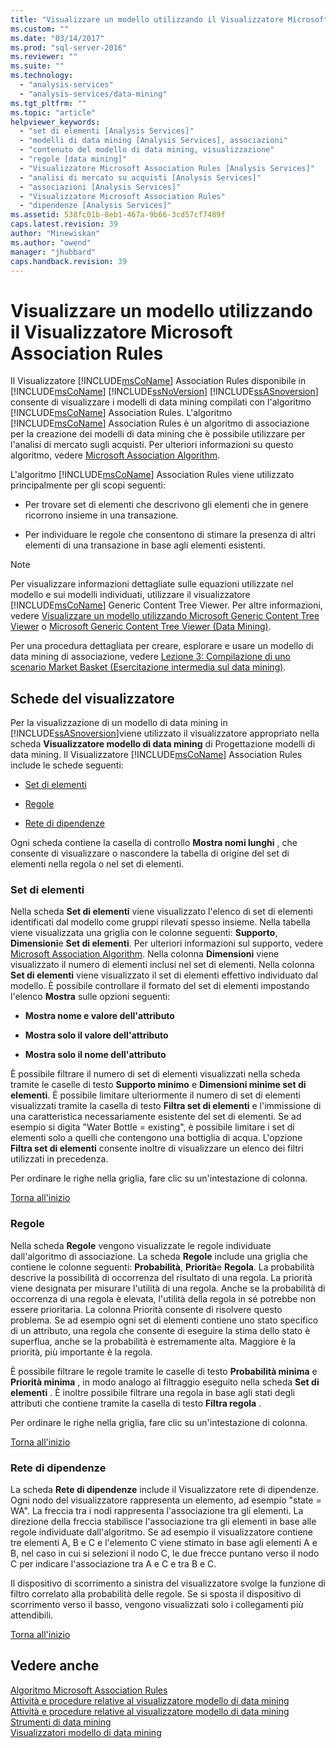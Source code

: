 ```yaml
---
title: "Visualizzare un modello utilizzando il Visualizzatore Microsoft Association Rules | Microsoft Docs"
ms.custom: ""
ms.date: "03/14/2017"
ms.prod: "sql-server-2016"
ms.reviewer: ""
ms.suite: ""
ms.technology: 
  - "analysis-services"
  - "analysis-services/data-mining"
ms.tgt_pltfrm: ""
ms.topic: "article"
helpviewer_keywords: 
  - "set di elementi [Analysis Services]"
  - "modelli di data mining [Analysis Services], associazioni"
  - "contenuto del modello di data mining, visualizzazione"
  - "regole [data mining]"
  - "Visualizzatore Microsoft Association Rules [Analysis Services]"
  - "analisi di mercato su acquisti [Analysis Services]"
  - "associazioni [Analysis Services]"
  - "Visualizzatore Microsoft Association Rules"
  - "dipendenze [Analysis Services]"
ms.assetid: 538fc01b-8eb1-467a-9b66-3cd57cf7489f
caps.latest.revision: 39
author: "Minewiskan"
ms.author: "owend"
manager: "jhubbard"
caps.handback.revision: 39
---
```

# Visualizzare un modello utilizzando il Visualizzatore Microsoft Association Rules
  Il Visualizzatore [!INCLUDE[msCoName](../../includes/msconame-md.md)] Association Rules disponibile in [!INCLUDE[msCoName](../../includes/msconame-md.md)] [!INCLUDE[ssNoVersion](../../includes/ssnoversion-md.md)] [!INCLUDE[ssASnoversion](../../includes/ssasnoversion-md.md)] consente di visualizzare i modelli di data mining compilati con l'algoritmo [!INCLUDE[msCoName](../../includes/msconame-md.md)] Association Rules. L'algoritmo [!INCLUDE[msCoName](../../includes/msconame-md.md)] Association Rules è un algoritmo di associazione per la creazione dei modelli di data mining che è possibile utilizzare per l'analisi di mercato sugli acquisti. Per ulteriori informazioni su questo algoritmo, vedere [Microsoft Association Algorithm](../../analysis-services/data-mining/microsoft-association-algorithm.md).  
  
 L'algoritmo [!INCLUDE[msCoName](../../includes/msconame-md.md)] Association Rules viene utilizzato principalmente per gli scopi seguenti:  
  
-   Per trovare set di elementi che descrivono gli elementi che in genere ricorrono insieme in una transazione.  
  
-   Per individuare le regole che consentono di stimare la presenza di altri elementi di una transazione in base agli elementi esistenti.  
  
> [!NOTE]  
>  Per visualizzare informazioni dettagliate sulle equazioni utilizzate nel modello e sui modelli individuati, utilizzare il visualizzatore [!INCLUDE[msCoName](../../includes/msconame-md.md)] Generic Content Tree Viewer. Per altre informazioni, vedere [Visualizzare un modello utilizzando Microsoft Generic Content Tree Viewer](../../analysis-services/data-mining/browse-a-model-using-the-microsoft-generic-content-tree-viewer.md) o [Microsoft Generic Content Tree Viewer &#40;Data Mining&#41;](../Topic/Microsoft%20Generic%20Content%20Tree%20Viewer%20\(Data%20Mining\).md).  
  
 Per una procedura dettagliata per creare, esplorare e usare un modello di data mining di associazione, vedere [Lezione 3: Compilazione di uno scenario Market Basket &#40;Esercitazione intermedia sul data mining&#41;](../Topic/Lesson%203:%20Building%20a%20Market%20Basket%20Scenario%20\(Intermediate%20Data%20Mining%20Tutorial\).md).  
  
##  <a name="BKMK_ViewerTabs"></a> Schede del visualizzatore  
 Per la visualizzazione di un modello di data mining in [!INCLUDE[ssASnoversion](../../includes/ssasnoversion-md.md)]viene utilizzato il visualizzatore appropriato nella scheda **Visualizzatore modello di data mining** di Progettazione modelli di data mining. Il Visualizzatore [!INCLUDE[msCoName](../../includes/msconame-md.md)] Association Rules include le schede seguenti:  
  
-   [Set di elementi](#BKMK_Itemsets)  
  
-   [Regole](#BKMK_Rules)  
  
-   [Rete di dipendenze](#BKMK_Dependency)  
  
 Ogni scheda contiene la casella di controllo **Mostra nomi lunghi** , che consente di visualizzare o nascondere la tabella di origine del set di elementi nella regola o nel set di elementi.  
  
###  <a name="BKMK_Itemsets"></a> Set di elementi  
 Nella scheda **Set di elementi** viene visualizzato l'elenco di set di elementi identificati dal modello come gruppi rilevati spesso insieme. Nella tabella viene visualizzata una griglia con le colonne seguenti: **Supporto**, **Dimensioni**e **Set di elementi**. Per ulteriori informazioni sul supporto, vedere [Microsoft Association Algorithm](../../analysis-services/data-mining/microsoft-association-algorithm.md). Nella colonna **Dimensioni** viene visualizzato il numero di elementi inclusi nel set di elementi. Nella colonna **Set di elementi** viene visualizzato il set di elementi effettivo individuato dal modello. È possibile controllare il formato del set di elementi impostando l'elenco **Mostra** sulle opzioni seguenti:  
  
-   **Mostra nome e valore dell'attributo**  
  
-   **Mostra solo il valore dell'attributo**  
  
-   **Mostra solo il nome dell'attributo**  
  
 È possibile filtrare il numero di set di elementi visualizzati nella scheda tramite le caselle di testo **Supporto minimo** e **Dimensioni minime set di elementi**. È possibile limitare ulteriormente il numero di set di elementi visualizzati tramite la casella di testo **Filtra set di elementi** e l'immissione di una caratteristica necessariamente esistente del set di elementi. Se ad esempio si digita "Water Bottle = existing", è possibile limitare i set di elementi solo a quelli che contengono una bottiglia di acqua. L'opzione **Filtra set di elementi** consente inoltre di visualizzare un elenco dei filtri utilizzati in precedenza.  
  
 Per ordinare le righe nella griglia, fare clic su un'intestazione di colonna.  
  
 [Torna all'inizio](#BKMK_ViewerTabs)  
  
###  <a name="BKMK_Rules"></a> Regole  
 Nella scheda **Regole** vengono visualizzate le regole individuate dall'algoritmo di associazione. La scheda **Regole** include una griglia che contiene le colonne seguenti: **Probabilità**, **Priorità**e **Regola**. La probabilità descrive la possibilità di occorrenza del risultato di una regola. La priorità viene designata per misurare l'utilità di una regola. Anche se la probabilità di occorrenza di una regola è elevata, l'utilità della regola in sé potrebbe non essere prioritaria. La colonna Priorità consente di risolvere questo problema. Se ad esempio ogni set di elementi contiene uno stato specifico di un attributo, una regola che consente di eseguire la stima dello stato è superflua, anche se la probabilità è estremamente alta. Maggiore è la priorità, più importante è la regola.  
  
 È possibile filtrare le regole tramite le caselle di testo **Probabilità minima** e **Priorità minima** , in modo analogo al filtraggio eseguito nella scheda **Set di elementi** . È inoltre possibile filtrare una regola in base agli stati degli attributi che contiene tramite la casella di testo **Filtra regola** .  
  
 Per ordinare le righe nella griglia, fare clic su un'intestazione di colonna.  
  
 [Torna all'inizio](#BKMK_ViewerTabs)  
  
###  <a name="BKMK_Dependency"></a> Rete di dipendenze  
 La scheda **Rete di dipendenze** include il Visualizzatore rete di dipendenze. Ogni nodo del visualizzatore rappresenta un elemento, ad esempio "state = WA". La freccia tra i nodi rappresenta l'associazione tra gli elementi. La direzione della freccia stabilisce l'associazione tra gli elementi in base alle regole individuate dall'algoritmo. Se ad esempio il visualizzatore contiene tre elementi A, B e C e l'elemento C viene stimato in base agli elementi A e B, nel caso in cui si selezioni il nodo C, le due frecce puntano verso il nodo C per indicare l'associazione tra A e C e tra B e C.  
  
 Il dispositivo di scorrimento a sinistra del visualizzatore svolge la funzione di filtro correlato alla probabilità delle regole. Se si sposta il dispositivo di scorrimento verso il basso, vengono visualizzati solo i collegamenti più attendibili.  
  
 [Torna all'inizio](#BKMK_ViewerTabs)  
  
## Vedere anche  
 [Algoritmo Microsoft Association Rules](../../analysis-services/data-mining/microsoft-association-algorithm.md)   
 [Attività e procedure relative al visualizzatore modello di data mining](../../analysis-services/data-mining/mining-model-viewer-tasks-and-how-tos.md)   
 [Attività e procedure relative al visualizzatore modello di data mining](../../analysis-services/data-mining/mining-model-viewer-tasks-and-how-tos.md)   
 [Strumenti di data mining](../../analysis-services/data-mining/data-mining-tools.md)   
 [Visualizzatori modello di data mining](../../analysis-services/data-mining/data-mining-model-viewers.md)  
  
  